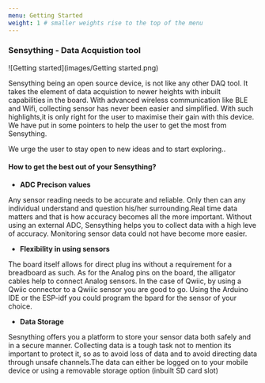 ```yaml
---
menu: Getting Started
weight: 1 # smaller weights rise to the top of the menu
---
```

### Sensything - Data Acquistion tool

![Getting started](images/Getting started.png)

Sensything being an open source device, is not like any other DAQ tool. It takes the element of data acquistion to newer heights with inbuilt capabilities in the board. With advanced wireless communication like BLE and Wifi, collecting sensor has never been easier and simplified. With such highlights,it is only right for the user to maximise their gain with this device. We have put in some pointers to help the user to get the most from Sensything.

We urge the user to stay open to new ideas and to start exploring..

#### How to get the best out of your Sensything?

* **ADC Precison values**

Any sensor reading needs to be accurate and reliable. Only then can any individual understand and question his/her surrounding.Real time data matters and that is how accuracy becomes all the more important. Without using an external ADC, Sensything helps you to collect data with a high leve of accuracy. Monitoring sensor data could not have become more easier.

* **Flexibility in using sensors**

The board itself allows for direct plug ins without a requirement for a breadboard as such. As for the Analog pins on the board, the alligator cables help to connect Analog sensors. In the case of Qwiic, by using a Qwiic connector to a Qwiiic sensor you are good to go. Using the Arduino IDE or the ESP-idf you could program the bpard for the sensor of your choice.

* **Data Storage**

Sesnything offers you a platform to store your sensor data both safely and in a secure manner. Collecting data is a tough task not to mention its important to protect it, so as to avoid loss of data and to avoid directing data through unsafe channels.The data can either be logged on to your mobile device or using a removable storage option (inbuilt SD card slot)

